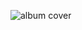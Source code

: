 ![album cover](https://img.discogs.com/4m5Ge8El63KXvyHJHzfstHpYsCE=/fit-in/300x300/filters:strip_icc():format(jpeg):mode_rgb():quality(40)/discogs-images/R-2610967-1517957111-5375.jpeg.jpg)
